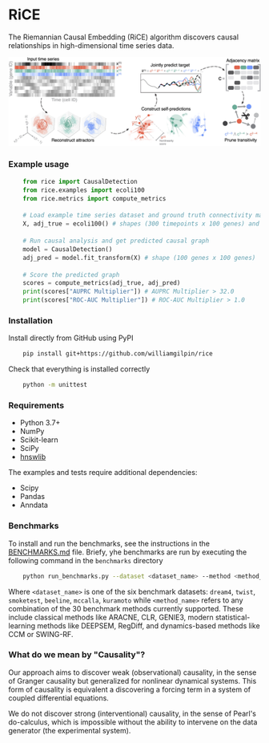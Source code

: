 # RiCE

The Riemannian Causal Embedding (RiCE) algorithm discovers causal relationships in high-dimensional time series data.

![Overview of method](rice/data/fig_schematic.jpg)

### Example usage

```python
    from rice import CausalDetection
    from rice.examples import ecoli100
    from rice.metrics import compute_metrics

    # Load example time series dataset and ground truth connectivity matrix
    X, adj_true = ecoli100() # shapes (300 timepoints x 100 genes) and (100 genes x 100 genes)

    # Run causal analysis and get predicted causal graph
    model = CausalDetection()
    adj_pred = model.fit_transform(X) # shape (100 genes x 100 genes)

    # Score the predicted graph
    scores = compute_metrics(adj_true, adj_pred)
    print(scores["AUPRC Multiplier"]) # AUPRC Multiplier > 32.0
    print(scores["ROC-AUC Multiplier"]) # ROC-AUC Multiplier > 1.0
```

### Installation

Install directly from GitHub using PyPI

```bash
    pip install git+https://github.com/williamgilpin/rice
```

Check that everything is installed correctly

```bash
    python -m unittest
```

### Requirements

+ Python 3.7+
+ NumPy
+ Scikit-learn
+ SciPy
+ [hnswlib](https://github.com/nmslib/hnswlib)
<!-- + [umap-learn](https://umap-learn.readthedocs.io/en/latest/) -->

The examples and tests require additional dependencies:

+ Scipy
+ Pandas
+ Anndata

### Benchmarks

To install and run the benchmarks, see the instructions in the [BENCHMARKS.md](./benchmarks/BENCHMARKS.md) file. Briefy, yhe benchmarks are run by executing the following command in the `benchmarks` directory

```bash
    python run_benchmarks.py --dataset <dataset_name> --method <method_name>
```

Where `<dataset_name>` is one of the six benchmark datasets: `dream4`, `twist`, `smoketest`, `beeline`, `mccalla`, `kuramoto` while `<method_name>` refers to any combination of the 30 benchmark methods currently supported. These include classical methods like ARACNE, CLR, GENIE3, modern statistical-learning methods like DEEPSEM, RegDiff, and dynamics-based methods like CCM or SWING-RF.

### What do we mean by "Causality"?

Our approach aims to discover weak (observational) causality, in the sense of Granger causality but generalized for nonlinear dynamical systems. This form of causality is equivalent a discovering a forcing term in a system of coupled differential equations.

We do not discover strong (interventional) causality, in the sense of Pearl's do-calculus, which is impossible without the ability to intervene on the data generator (the experimental system).
<!-- 
### References -->








